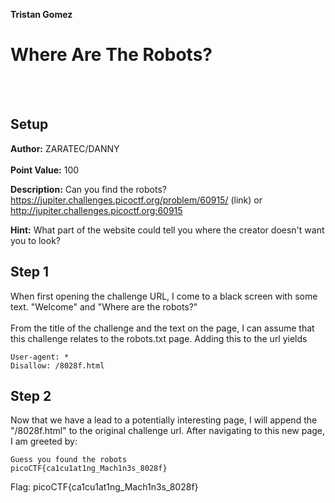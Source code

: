 **Tristan Gomez**

# Where Are The Robots?
<br />
<br />

## Setup

**Author:** ZARATEC/DANNY <br />
<br />
**Point Value:** 100<br />

**Description:** Can you find the robots?<br />
https://jupiter.challenges.picoctf.org/problem/60915/ (link) or http://jupiter.challenges.picoctf.org:60915 <br />

**Hint:** What part of the website could tell you where the creator doesn't want you to look?

## Step 1
When first opening the challenge URL, I come to a black screen with some text. "Welcome" and "Where are the robots?" <br />
<br />
From the title of the challenge and the text on the page, I can assume that this challenge relates to the robots.txt page. Adding this to the url yields

```
User-agent: *
Disallow: /8028f.html
```

## Step 2
Now that we have a lead to a potentially interesting page, I will append the "/8028f.html" to the original challenge url. After navigating to this new page, I am greeted by:

```
Guess you found the robots
picoCTF{ca1cu1at1ng_Mach1n3s_8028f}
```

Flag: picoCTF{ca1cu1at1ng_Mach1n3s_8028f}

